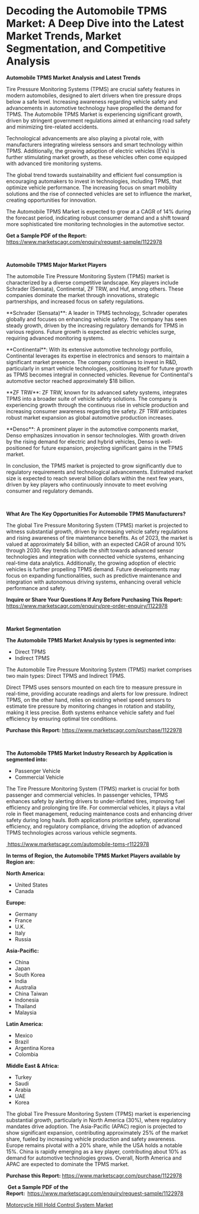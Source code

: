 <p><h1>Decoding the Automobile TPMS Market: A Deep Dive into the Latest Market Trends, Market Segmentation, and Competitive Analysis</h1></p><p><strong>Automobile TPMS Market Analysis and Latest Trends</strong></p>
<p><p>Tire Pressure Monitoring Systems (TPMS) are crucial safety features in modern automobiles, designed to alert drivers when tire pressure drops below a safe level. Increasing awareness regarding vehicle safety and advancements in automotive technology have propelled the demand for TPMS. The Automobile TPMS Market is experiencing significant growth, driven by stringent government regulations aimed at enhancing road safety and minimizing tire-related accidents.</p><p>Technological advancements are also playing a pivotal role, with manufacturers integrating wireless sensors and smart technology within TPMS. Additionally, the growing adoption of electric vehicles (EVs) is further stimulating market growth, as these vehicles often come equipped with advanced tire monitoring systems. </p><p>The global trend towards sustainability and efficient fuel consumption is encouraging automakers to invest in technologies, including TPMS, that optimize vehicle performance. The increasing focus on smart mobility solutions and the rise of connected vehicles are set to influence the market, creating opportunities for innovation.</p><p>The Automobile TPMS Market is expected to grow at a CAGR of 14% during the forecast period, indicating robust consumer demand and a shift toward more sophisticated tire monitoring technologies in the automotive sector.</p></p>
<p><strong>Get a Sample PDF of the Report:&nbsp;</strong> <a href="https://www.marketscagr.com/enquiry/request-sample/1122978?utm_campaign=2097&utm_medium=2&utm_source=Github&utm_content=ia&utm_term=31032025&utm_id=automobile-tpms">https://www.marketscagr.com/enquiry/request-sample/1122978</a></p>
<p>&nbsp;</p>
<p><strong>Automobile TPMS Major Market Players</strong></p>
<p><p>The automobile Tire Pressure Monitoring System (TPMS) market is characterized by a diverse competitive landscape. Key players include Schrader (Sensata), Continental, ZF TRW, and Huf, among others. These companies dominate the market through innovations, strategic partnerships, and increased focus on safety regulations.</p><p>**Schrader (Sensata)**: A leader in TPMS technology, Schrader operates globally and focuses on enhancing vehicle safety. The company has seen steady growth, driven by the increasing regulatory demands for TPMS in various regions. Future growth is expected as electric vehicles surge, requiring advanced monitoring systems.</p><p>**Continental**: With its extensive automotive technology portfolio, Continental leverages its expertise in electronics and sensors to maintain a significant market presence. The company continues to invest in R&D, particularly in smart vehicle technologies, positioning itself for future growth as TPMS becomes integral in connected vehicles. Revenue for Continental's automotive sector reached approximately $18 billion.</p><p>**ZF TRW**: ZF TRW, known for its advanced safety systems, integrates TPMS into a broader suite of vehicle safety solutions. The company is experiencing growth through the continuous rise in vehicle production and increasing consumer awareness regarding tire safety. ZF TRW anticipates robust market expansion as global automotive production increases.</p><p>**Denso**: A prominent player in the automotive components market, Denso emphasizes innovation in sensor technologies. With growth driven by the rising demand for electric and hybrid vehicles, Denso is well-positioned for future expansion, projecting significant gains in the TPMS market.</p><p>In conclusion, the TPMS market is projected to grow significantly due to regulatory requirements and technological advancements. Estimated market size is expected to reach several billion dollars within the next few years, driven by key players who continuously innovate to meet evolving consumer and regulatory demands.</p></p>
<p>&nbsp;</p>
<p><strong>What Are The Key Opportunities For Automobile TPMS Manufacturers?</strong></p>
<p><p>The global Tire Pressure Monitoring System (TPMS) market is projected to witness substantial growth, driven by increasing vehicle safety regulations and rising awareness of tire maintenance benefits. As of 2023, the market is valued at approximately $4 billion, with an expected CAGR of around 10% through 2030. Key trends include the shift towards advanced sensor technologies and integration with connected vehicle systems, enhancing real-time data analytics. Additionally, the growing adoption of electric vehicles is further propelling TPMS demand. Future developments may focus on expanding functionalities, such as predictive maintenance and integration with autonomous driving systems, enhancing overall vehicle performance and safety.</p></p>
<p><strong>Inquire or Share Your Questions If Any Before Purchasing This Report:</strong> <a href="https://www.marketscagr.com/enquiry/pre-order-enquiry/1122978?utm_campaign=2097&utm_medium=2&utm_source=Github&utm_content=ia&utm_term=31032025&utm_id=automobile-tpms">https://www.marketscagr.com/enquiry/pre-order-enquiry/1122978</a></p>
<p>&nbsp;</p>
<p><strong>Market Segmentation</strong></p>
<p><strong>The Automobile TPMS Market Analysis by types is segmented into:</strong></p>
<p><ul><li>Direct TPMS</li><li>Indirect TPMS</li></ul></p>
<p><p>The Automobile Tire Pressure Monitoring System (TPMS) market comprises two main types: Direct TPMS and Indirect TPMS. </p><p>Direct TPMS uses sensors mounted on each tire to measure pressure in real-time, providing accurate readings and alerts for low pressure. Indirect TPMS, on the other hand, relies on existing wheel speed sensors to estimate tire pressure by monitoring changes in rotation and stability, making it less precise. Both systems enhance vehicle safety and fuel efficiency by ensuring optimal tire conditions.</p></p>
<p><strong>Purchase this Report:&nbsp;</strong><a href="https://www.marketscagr.com/purchase/1122978?utm_campaign=2097&utm_medium=2&utm_source=Github&utm_content=ia&utm_term=31032025&utm_id=automobile-tpms">https://www.marketscagr.com/purchase/1122978</a></p>
<p>&nbsp;</p>
<p><strong>The Automobile TPMS Market Industry Research by Application is segmented into:</strong></p>
<p><ul><li>Passenger Vehicle</li><li>Commercial Vehicle</li></ul></p>
<p><p>The Tire Pressure Monitoring System (TPMS) market is crucial for both passenger and commercial vehicles. In passenger vehicles, TPMS enhances safety by alerting drivers to under-inflated tires, improving fuel efficiency and prolonging tire life. For commercial vehicles, it plays a vital role in fleet management, reducing maintenance costs and enhancing driver safety during long hauls. Both applications prioritize safety, operational efficiency, and regulatory compliance, driving the adoption of advanced TPMS technologies across various vehicle segments.</p></p>
<p><a href="https://www.marketscagr.com/automobile-tpms-r1122978?utm_campaign=2097&utm_medium=2&utm_source=Github&utm_content=ia&utm_term=31032025&utm_id=automobile-tpms">&nbsp;https://www.marketscagr.com/automobile-tpms-r1122978</a></p>
<p><strong>In terms of Region, the Automobile TPMS Market Players available by Region are:</strong></p>
<p>
    <p> <strong> North America: </strong>
        <ul>
            <li>United States</li>
            <li>Canada</li>
        </ul>
        </p> 
    <p> <strong> Europe: </strong>
        <ul>
            <li>Germany</li>
            <li>France</li>
            <li>U.K.</li>
            <li>Italy</li>
            <li>Russia</li>
        </ul>
        </p> 
    <p> <strong> Asia-Pacific: </strong>
        <ul>
            <li>China</li>
            <li>Japan</li>
            <li>South Korea</li>
            <li>India</li>
            <li>Australia</li>
            <li>China Taiwan</li>
            <li>Indonesia</li>
            <li>Thailand</li>
            <li>Malaysia</li>
        </ul>
        </p> 
    <p> <strong> Latin America: </strong>
        <ul>
            <li>Mexico</li>
            <li>Brazil</li>
            <li>Argentina Korea</li>
            <li>Colombia</li>
        </ul>
        </p> 
    <p> <strong> Middle East & Africa: </strong>
        <ul>
            <li>Turkey</li>
            <li>Saudi</li>
            <li>Arabia</li>
            <li>UAE</li>
            <li>Korea</li>
        </ul>
    </p>
    </p>
<p><p>The global Tire Pressure Monitoring System (TPMS) market is experiencing substantial growth, particularly in North America (30%), where regulatory mandates drive adoption. The Asia-Pacific (APAC) region is projected to show significant expansion, contributing approximately 25% of the market share, fueled by increasing vehicle production and safety awareness. Europe remains pivotal with a 20% share, while the USA holds a notable 15%. China is rapidly emerging as a key player, contributing about 10% as demand for automotive technologies grows. Overall, North America and APAC are expected to dominate the TPMS market.</p></p>
<p><strong>Purchase this Report: </strong><a href="https://www.marketscagr.com/purchase/1122978?utm_campaign=2097&utm_medium=2&utm_source=Github&utm_content=ia&utm_term=31032025&utm_id=automobile-tpms">https://www.marketscagr.com/purchase/1122978</a></p>
<p>&nbsp;<strong>Get a Sample PDF of the Report:&nbsp;&nbsp;</strong><a href="https://www.marketscagr.com/enquiry/request-sample/1122978?utm_campaign=2097&utm_medium=2&utm_source=Github&utm_content=ia&utm_term=31032025&utm_id=automobile-tpms">https://www.marketscagr.com/enquiry/request-sample/1122978</a></p>
<p><strong></strong></p>
<p><p><a href="https://github.com/FlorianWolf90/Market-Research-Report-List-2/blob/main/motorcycle-hill-hold-control-system-market.md?utm_campaign=2097&utm_medium=2&utm_source=Github&utm_content=ia&utm_term=31032025&utm_id=automobile-tpms">Motorcycle Hill Hold Control System Market</a></p></p>